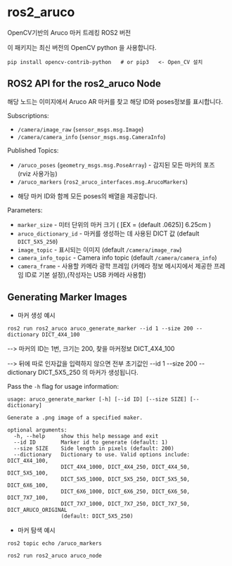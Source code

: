 # ros2_aruco

OpenCV기반의 Aruco 마커 트레킹 ROS2 버전

이 패키지는 최신 버전의 OpenCV python 을 사용합니다.

```
pip install opencv-contrib-python   # or pip3   <- Open_CV 설치
```

## ROS2 API for the ros2_aruco Node

해당 노드는 이미지에서 Aruco AR 마커를 찾고 해당 ID와 poses정보를 표시합니다.

Subscriptions:
* `/camera/image_raw` (`sensor_msgs.msg.Image`)
* `/camera/camera_info` (`sensor_msgs.msg.CameraInfo`)

Published Topics:
* `/aruco_poses` (`geometry_msgs.msg.PoseArray`) - 감지된 모든 마커의 포즈 (rviz 사용가능)
* `/aruco_markers` (`ros2_aruco_interfaces.msg.ArucoMarkers`) 
 - 해당 마커 ID와 함께 모든 poses의 배열을 제공합니다.

Parameters:
* `marker_size` - 미터 단위의 마커 크기  ( [EX = (default .0625)] 6.25cm )
* `aruco_dictionary_id` - 마커를 생성하는 데 사용된  DICT 값 (default `DICT_5X5_250`)
* `image_topic` - 표시되는 이미지  (default `/camera/image_raw`)
* `camera_info_topic` - Camera info topic (default `/camera/camera_info`)
* `camera_frame` - 사용할 카메라 광학 프레임 (카메라 정보 메시지에서 제공한 프레임 ID로 기본 설정),(작성자는 USB 카메라 사용함)

## Generating Marker Images
- 마커 생성 예시

```
ros2 run ros2_aruco aruco_generate_marker --id 1 --size 200 --dictionary DICT_4X4_100
```
--> 마커의 ID는 1번, 크기는 200, 찾을 마커정보 DICT_4X4_100

--> 뒤에 따로 인자값을 입력하지 않으면 전부 초기값인  --id 1 --size 200 --dictionary DICT_5X5_250 의 마커가 생성됩니다.

Pass the `-h` flag for usage information: 

```
usage: aruco_generate_marker [-h] [--id ID] [--size SIZE] [--dictionary]

Generate a .png image of a specified maker.

optional arguments:
  -h, --help     show this help message and exit
  --id ID        Marker id to generate (default: 1)
  --size SIZE    Side length in pixels (default: 200)
  --dictionary   Dictionary to use. Valid options include: DICT_4X4_100,
                 DICT_4X4_1000, DICT_4X4_250, DICT_4X4_50, DICT_5X5_100,
                 DICT_5X5_1000, DICT_5X5_250, DICT_5X5_50, DICT_6X6_100,
                 DICT_6X6_1000, DICT_6X6_250, DICT_6X6_50, DICT_7X7_100,
                 DICT_7X7_1000, DICT_7X7_250, DICT_7X7_50, DICT_ARUCO_ORIGINAL
                 (default: DICT_5X5_250)
```

- 마커 탐색 예시

```
ros2 topic echo /aruco_markers
```

```
ros2 run ros2_aruco aruco_node
```

